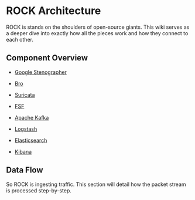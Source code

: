 # ROCK Architecture

ROCK is stands on the shoulders of open-source giants.  This wiki serves as a deeper dive into exactly how all the pieces work and how they connect to each other.

## Component Overview

* [Google Stenographer](https://github.com/google/stenographer)

* [Bro](https://www.bro.org/)

* [Suricata](https://suricata-ids.org/)

* [FSF](https://github.com/EmersonElectricCo/fsf)

* [Apache Kafka](http://kafka.apache.org/)

* [Logstash](https://www.elastic.co/products/logstash)

* [Elasticsearch](https://www.elastic.co/)

* [Kibana](https://www.elastic.co/products/kibana)

## Data Flow

So ROCK is ingesting traffic.  This section will detail how the packet stream is processed step-by-step.

